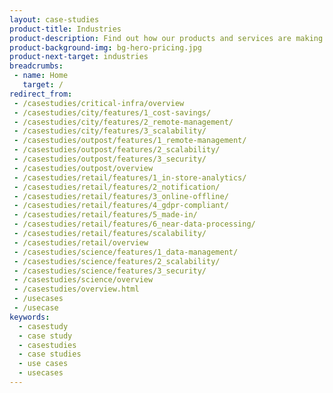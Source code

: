 ```yaml
---
layout: case-studies
product-title: Industries
product-description: Find out how our products and services are making a real difference in your industry.
product-background-img: bg-hero-pricing.jpg
product-next-target: industries
breadcrumbs:
 - name: Home
   target: /
redirect_from:
 - /casestudies/critical-infra/overview
 - /casestudies/city/features/1_cost-savings/
 - /casestudies/city/features/2_remote-management/
 - /casestudies/city/features/3_scalability/
 - /casestudies/outpost/features/1_remote-management/
 - /casestudies/outpost/features/2_scalability/
 - /casestudies/outpost/features/3_security/
 - /casestudies/outpost/overview
 - /casestudies/retail/features/1_in-store-analytics/
 - /casestudies/retail/features/2_notification/
 - /casestudies/retail/features/3_online-offline/
 - /casestudies/retail/features/4_gdpr-compliant/
 - /casestudies/retail/features/5_made-in/
 - /casestudies/retail/features/6_near-data-processing/
 - /casestudies/retail/features/scalability/
 - /casestudies/retail/overview
 - /casestudies/science/features/1_data-management/
 - /casestudies/science/features/2_scalability/
 - /casestudies/science/features/3_security/
 - /casestudies/science/overview
 - /casestudies/overview.html
 - /usecases
 - /usecase
keywords:
  - casestudy
  - case study
  - casestudies
  - case studies
  - use cases
  - usecases
---
```

